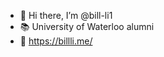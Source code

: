 - 👋 Hi there, I’m @bill-li1
- 📚 University of Waterloo alumni
- 👀 https://billli.me/

<!---
bill-li1/bill-li1 is a ✨ special ✨ repository because its `README.md` (this file) appears on your GitHub profile.
You can click the Preview link to take a look at your changes.
--->
